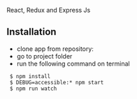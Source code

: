 React, Redux and Express Js

## Installation

- clone app from repository:
- go to project folder
- run the following command on terminal 
```
 $ npm install
 $ DEBUG=accessible:* npm start
 $ npm run watch
```